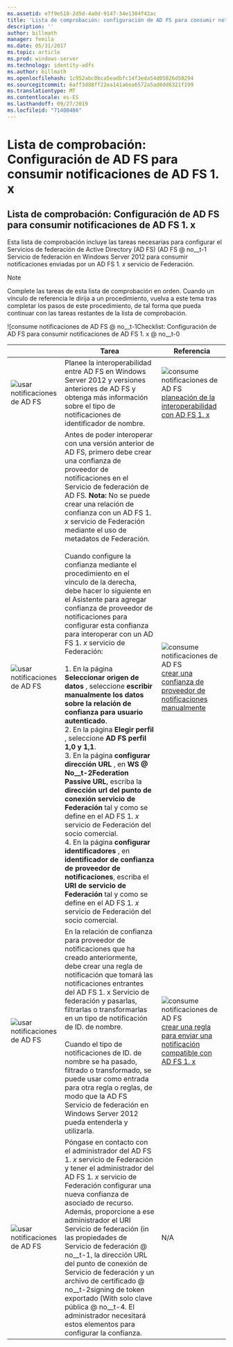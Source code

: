 ```yaml
---
ms.assetid: e7f9e518-2d5d-4a0d-9147-34e1304f42ac
title: 'Lista de comprobación: configuración de AD FS para consumir notificaciones de AD FS 1. x'
description: ''
author: billmath
manager: femila
ms.date: 05/31/2017
ms.topic: article
ms.prod: windows-server
ms.technology: identity-adfs
ms.author: billmath
ms.openlocfilehash: 1c952abc0bca5eadbfc14f3eda54d05826d50294
ms.sourcegitcommit: 6aff3d88ff22ea141a6ea6572a5ad8dd6321f199
ms.translationtype: MT
ms.contentlocale: es-ES
ms.lasthandoff: 09/27/2019
ms.locfileid: "71408486"
---
```

# <a name="checklist-configuring-ad-fs--to-consume-claims-from-ad-fs-1x"></a>Lista de comprobación: Configuración de AD FS para consumir notificaciones de AD FS 1. x

  
## <a name="checklist-configuring-ad-fs-to-consume-claims-from-adfs1x"></a>Lista de comprobación: Configuración de AD FS para consumir notificaciones de AD FS 1. x  
Esta lista de comprobación incluye las tareas necesarias para configurar el Servicios de federación de Active Directory (AD FS) \(AD FS @ no__t-1 Servicio de federación en Windows Server 2012 para consumir notificaciones enviadas por un AD FS 1. *x* servicio de Federación.  
  
> [!NOTE]  
> Complete las tareas de esta lista de comprobación en orden. Cuando un vínculo de referencia le dirija a un procedimiento, vuelva a este tema tras completar los pasos de este procedimiento, de tal forma que pueda continuar con las tareas restantes de la lista de comprobación.  
  
![consume notificaciones de AD FS @ no__t-1Checklist: Configuración de AD FS para consumir notificaciones de AD FS 1. x @ no__t-0  
  
||Tarea|Referencia|  
|-|--------|-------------|  
|![usar notificaciones de AD FS](media/icon_checkboxo.gif)|Planee la interoperabilidad entre AD FS en Windows Server 2012 y versiones anteriores de AD FS y obtenga más información sobre el tipo de notificaciones de identificador de nombre.|![consume notificaciones de AD FS](media/faa393df-4856-4431-9eda-4f4e5be72a90.gif)[planeación de la interoperabilidad con AD FS 1. x](https://technet.microsoft.com/library/ff678040.aspx)|  
|![usar notificaciones de AD FS](media/icon_checkboxo.gif)|Antes de poder interoperar con una versión anterior de AD FS, primero debe crear una confianza de proveedor de notificaciones en el Servicio de federación de AD FS. **Nota:** No se puede crear una relación de confianza con un AD FS 1. *x* servicio de Federación mediante el uso de metadatos de Federación.<br /><br />Cuando configure la confianza mediante el procedimiento en el vínculo de la derecha, debe hacer lo siguiente en el Asistente para agregar confianza de proveedor de notificaciones para configurar esta confianza para interoperar con un AD FS 1. *x* servicio de Federación:<br /><br />1.  En la página **Seleccionar origen de datos** , seleccione **escribir manualmente los datos sobre la relación de confianza para usuario autenticado**.<br />2.  En la página **Elegir perfil** , seleccione **AD FS perfil 1,0 y 1,1**.<br />3.  En la página **configurar dirección URL** , en **WS @ No__t-2Federation Passive URL**, escriba la **dirección url del punto de conexión servicio de Federación** tal y como se define en el AD FS 1. *x* servicio de Federación del socio comercial.<br />4.  En la página **configurar identificadores** , en **identificador de confianza de proveedor de notificaciones**, escriba el **URI de servicio de Federación** tal y como se define en el AD FS 1. *x* servicio de Federación del socio comercial.|![consume notificaciones de AD FS](media/faa393df-4856-4431-9eda-4f4e5be72a90.gif)[crear una confianza de proveedor de notificaciones manualmente](../../ad-fs/operations/Create-a-Claims-Provider-Trust.md)|  
|![usar notificaciones de AD FS](media/icon_checkboxo.gif)|En la relación de confianza para proveedor de notificaciones que ha creado anteriormente, debe crear una regla de notificación que tomará las notificaciones entrantes del AD FS 1. x Servicio de federación y pasarlas, filtrarlas o transformarlas en un tipo de notificación de ID. de nombre.<br /><br />Cuando el tipo de notificaciones de ID. de nombre se ha pasado, filtrado o transformado, se puede usar como entrada para otra regla o reglas, de modo que la AD FS Servicio de federación en Windows Server 2012 pueda entenderla y utilizarla.|![consume notificaciones de AD FS](media/faa393df-4856-4431-9eda-4f4e5be72a90.gif)[crear una regla para enviar una notificación compatible con AD FS 1. x](../../ad-fs/operations/Create-a-Rule-to-Send-an-AD-FS-1x-Compatible-Claim.md)|  
|![usar notificaciones de AD FS](media/icon_checkboxo.gif)|Póngase en contacto con el administrador del AD FS 1. *x* servicio de Federación y tener el administrador del AD FS 1. *x* servicio de Federación configurar una nueva confianza de asociado de recurso. Además, proporcione a ese administrador el URI Servicio de federación \(in las propiedades de Servicio de federación @ no__t-1, la dirección URL del punto de conexión de Servicio de federación y un archivo de certificado @ no__t-2signing de token exportado \(With solo clave pública @ no__t-4. El administrador necesitará estos elementos para configurar la confianza.|N\/A|  
  

